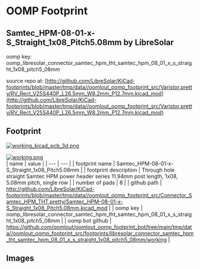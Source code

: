 # OOMP Footprint  
## Samtec_HPM-08-01-x-S_Straight_1x08_Pitch5.08mm  by LibreSolar  
  
oomp key: oomp_libresolar_connector_samtec_hpm_tht_samtec_hpm_08_01_x_s_straight_1x08_pitch5_08mm  
  
source repo at: [http://github.com/LibreSolar/KiCad-footprints/blob/master/tmp/data//oomlout_oomp_footprint_src/Varistor.pretty/RV_Rect_V25S440P_L26.5mm_W8.2mm_P12.7mm.kicad_mod](http://github.com/LibreSolar/KiCad-footprints/blob/master/tmp/data//oomlout_oomp_footprint_src/Varistor.pretty/RV_Rect_V25S440P_L26.5mm_W8.2mm_P12.7mm.kicad_mod)  
## Footprint  
  
[![working_kicad_pcb_3d.png](working_kicad_pcb_3d_600.png)](working_kicad_pcb_3d.png)  
  
[![working.png](working_600.png)](working.png)  
| name | value | 
| --- | --- | 
| footprint name | Samtec_HPM-08-01-x-S_Straight_1x08_Pitch5.08mm | 
| footprint description | Through hole straight Samtec HPM power header series 11.94mm post length, 1x08, 5.08mm pitch, single row | 
| number of pads | 8 | 
| github path | http://github.com/LibreSolar/KiCad-footprints/blob/master/tmp/data//oomlout_oomp_footprint_src/Connector_Samtec_HPM_THT.pretty/Samtec_HPM-08-01-x-S_Straight_1x08_Pitch5.08mm.kicad_mod | 
| oomp key | oomp_libresolar_connector_samtec_hpm_tht_samtec_hpm_08_01_x_s_straight_1x08_pitch5_08mm | 
| oomp bot github | https://github.com/oomlout/oomlout_oomp_footprint_bot/tree/main/tmp/data//oomlout_oomp_footprint_src/footprints/libresolar_connector_samtec_hpm_tht_samtec_hpm_08_01_x_s_straight_1x08_pitch5_08mm/working | 
## Images  
